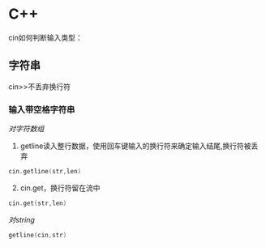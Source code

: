 # C++

cin如何判断输入类型：



## 字符串

cin>>不丢弃换行符

### 输入带空格字符串

*对字符数组*

1. getline读入整行数据，使用回车键输入的换行符来确定输入结尾,换行符被丢弃 

```c
cin.getline(str,len)
```

2. cin.get，换行符留在流中

```c
cin.get(str,len)
```

*对string*

```c
getline(cin,str)
```
